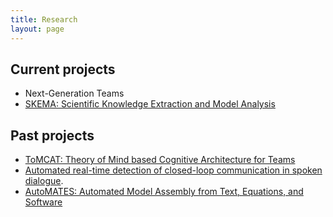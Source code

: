 ```yaml
---
title: Research
layout: page
---
```


Current projects
----------------

* Next-Generation Teams
* [SKEMA: Scientific Knowledge Extraction and Model Analysis](https://github.com/ml4ai/skema)

Past projects
-------------

* [ToMCAT: Theory of Mind based Cognitive Architecture for Teams](https://ml4ai.github.io/tomcat)
* [Automated real-time detection of closed-loop communication in spoken dialogue](/research/clc.html).
* [AutoMATES: Automated Model Assembly from Text, Equations, and Software](https://ml4ai.github.io/automates)
